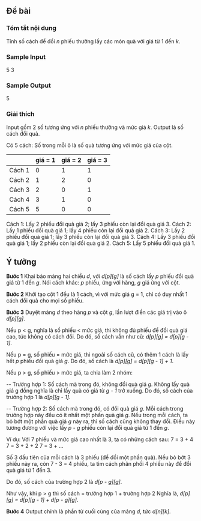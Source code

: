 ## Đề bài

### Tóm tắt nội dung
Tính số cách để đổi *n* phiếu thưởng lấy các món quà với giá từ 1 đến *k*.

### Sample Input
5 3

### Sample Output
5

### Giải thích
Input gồm 2 số tương ứng với *n* phiếu thưởng và mức giá *k*.
Output là số cách đổi quà.

Có 5 cách:
Số trong mỗi ô là số quà tương ứng với mức giá của cột.

|        | giá = 1 | giá = 2 | giá = 3 |
|--------|-----------|-----------|-----------|
| Cách 1 | 0         | 1         | 1         |
| Cách 2 | 1         | 2         | 0         |
| Cách 3 | 2         | 0         | 1         |
| Cách 4 | 3         | 1         | 0         |
| Cách 5 | 5         | 0         | 0         |

Cách 1: Lấy 2 phiếu đổi quà giá 2; lấy 3 phiếu còn lại đổi quà giá 3.
Cách 2: Lấy 1 phiếu đổi quà giá 1; lấy 4 phiếu còn lại đổi quà giá 2.
Cách 3: Lấy 2 phiếu đổi quà giá 1; lấy 3 phiếu còn lại đổi quà giá 3.
Cách 4: Lấy 3 phiếu đổi quà giá 1; lấy 2 phiếu còn lại đổi quà giá 2.
Cách 5: Lấy 5 phiếu đổi quà giá 1.

## Ý tưởng

**Bước 1**
Khai báo mảng hai chiều *d*, với *d[p][g]* là số cách lấy *p* phiếu đổi quà giá từ 1 đến *g*.
Nói cách khác: *p* phiếu, ứng với hàng, *g* giá ứng với cột.

**Bước 2**
Khởi tạo cột 1 đều là 1 cách, vì với mức giá g = 1, chỉ có duy nhất 1 cách đổi quà cho mọi số phiếu.

**Bước 3**
Duyệt mảng *d* theo hàng *p* và cột *g*, lần lượt điền các giá trị vào ô *d[p][g]*.

Nếu p < g, nghĩa là số phiếu < mức giá, thì không đủ phiếu để đổi quà giá cao, tức không có cách đổi. Do đó, số cách vẫn như cũ: *d[p][g]  =  d[p][g  -  1]*.

Nếu p = g, số phiếu = mức giá, thì ngoài số cách cũ, có thêm 1 cách là lấy hết *p* phiếu đổi quà giá *g*. Do đó, số cách là *d[p][g]  =  d[p][g  -  1]  +  1*.

Nếu p > g, số phiếu > mức giá, ta chia làm 2 nhóm:

-- Trường hợp 1: Số cách mà trong đó, không đổi quà giá *g*.
Không lấy quà giá g đồng nghĩa là chỉ lấy quà có giá từ *g - 1* trở xuống.
Do đó, số cách của trường hợp 1 là *d[p][g  -  1]*.

-- Trường hợp 2: Số cách mà trong đó, có đổi quà giá *g*.
Mỗi cách trong trường hợp này đều có ít nhất một phần quà giá *g*.
Nếu trong mỗi cách, ta bỏ bớt một phần quà giá *g* này ra, thì số cách cũng không thay đổi. Điều này tương đương với việc lấy *p - g* phiếu còn lại đổi quà giá từ 1 đến *g*.

Ví dụ: Với 7 phiếu và mức giá cao nhất là 3, ta có những cách sau:
7 = 3 + 4
7 = 3 + 2 + 2
7 = 3 + ...

Số 3 đầu tiên của mỗi cách là 3 phiếu (để đổi một phần quà). Nếu bỏ bớt 3 phiếu này ra, còn 7 - 3 = 4 phiếu, ta tìm cách phân phối 4 phiếu này để đổi quà giá từ 1 đến 3.

Do đó, số cách của trường hợp 2 là *d[p - g][g]*.

Như vậy, khi p > g thì số cách = trường hợp 1 + trường hợp 2
Nghĩa là, *d[p][g]  =  d[p][g  -  1]  +  d[p  -  g][g]*.

**Bước 4**
Output chính là phần tử cuối cùng của mảng *d*, tức *d[n][k]*.